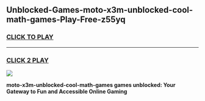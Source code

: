 
## Unblocked-Games-moto-x3m-unblocked-cool-math-games-Play-Free-z55yq
<h3>
<a href="https://premium76.site?title=moto-x3m-unblocked-cool-math-games&ref=23A">CLICK TO PLAY</a></h3>
<hr>

<h3>
<a href="https://premium76.site?title=moto-x3m-unblocked-cool-math-games&ref=23A">CLICK 2 PLAY</a>
  
</h3>

<a href="https://premium76.site?title=moto-x3m-unblocked-cool-math-games&ref=23A"><img src="https://clearcache.store/games.png"></a>


**moto-x3m-unblocked-cool-math-games games unblocked: Your Gateway to Fun and Accessible Online Gaming**
